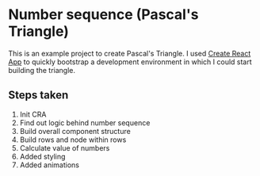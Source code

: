 # Number sequence (Pascal's Triangle)

This is an example project to create Pascal's Triangle. I used [Create React App](https://github.com/facebook/create-react-app) to quickly bootstrap a development environment in which I could start building the triangle.

## Steps taken

1. Init CRA
2. Find out logic behind number sequence
3. Build overall component structure
4. Build rows and node within rows
5. Calculate value of numbers
6. Added styling
7. Added animations
